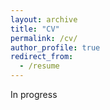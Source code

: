 ```yaml
---
layout: archive
title: "CV"
permalink: /cv/
author_profile: true
redirect_from:
  - /resume
---
```

In progress
